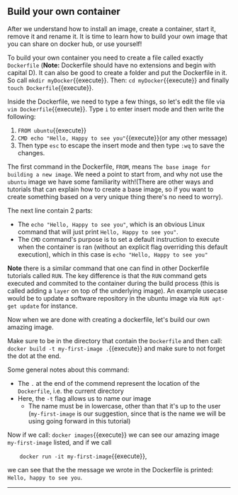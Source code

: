 ## Build your own container
After we understand how to install an image, create a container, start it, remove it and rename it. It is time to learn how to build your own image that you can share on docker hub, or use yourself!

To build your own container you need to create a file called exactly `Dockerfile` (**Note:** Dockerfile should have no extensions and begin with capital D). It can also be good to create a folder and put the Dockerfile in it. So call `mkdir myDocker`{{execute}}. Then: `cd myDocker`{{execute}} and finally `touch Dockerfile`{{execute}}.

Inside the Dockerfile, we need to type a few things, so let's edit the file via `vim Dockerfile`{{execute}}.
Type `i` to enter insert mode and then write the following:
1. `FROM ubuntu`{{execute}}
2. `CMD echo "Hello, Happy to see you"`{{execute}}(or any other message)
3. Then type `esc` to escape the insert mode and then type `:wq` to save the changes.

The first command in the Dockerfile, `FROM`, means `The base image for building a new image`. We need a point to start from, and why not use the `ubuntu` image we have some familiarity with!(There are other ways and tutorials that can explain how to create a base image, so if you want to create something based on a very unique thing there's no need to worry).

The next line contain 2 parts:
- The `echo "Hello, Happy to see you"`, which is an obvious Linux command that will just print `Hello, Happy to see you"`.
- The `CMD` command's purpose is to set a default instruction to execute when the container is ran (without an explicit flag overriding this default execution), which in this case is `echo "Hello, Happy to see you"`

**Note** there is a similar command that one can find in other Dockerfile tutorials called `RUN`. The key difference is that the `RUN` command gets executed and commited to the container during the build process (this is called adding a `layer` on top of the underlying image). An example usecase would be to update a software repository in the ubuntu image via `RUN apt-get update` for instance. 

Now when we are done with creating a dockerfile, let's build our own amazing image.

Make sure to be in the directory that contain the `Dockerfile` and then call:
`docker build -t my-first-image .`{{execute}}
and make sure to not forget the dot at the end.

Some general notes about this command:
- The `.` at the end of the commend represent the location of the `Dockerfile`, i.e. the current directory
- Here, the `-t` flag allows us to name our image 
    - The name must be in lowercase, other than that it's up to the user (`my-first-image` is our suggestion, since that is the name we will be using going forward in this tutorial)

Now if we call:
`docker images`{{execute}} we can see our amazing image `my-first-image` listed, and if we call

&nbsp;&nbsp;&nbsp;&nbsp;&nbsp;&nbsp; `docker run -it my-first-image`{{execute}},

we can see that the the message we wrote in the Dockerfile is printed: `Hello, happy to see you`.



------------------------------
